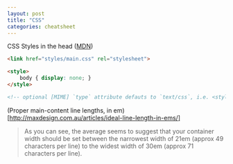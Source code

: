 ```yaml
---
layout: post
title: "CSS"
categories: cheatsheet
---
```


CSS Styles in the head ([MDN](https://developer.mozilla.org/en-US/docs/Web/HTML/Element/style))

```html
<link href="styles/main.css" rel="stylesheet">

<style>
    body { display: none; }
</style>

<!-- optional [MIME] `type` attribute defauts to `text/css`, i.e. <style type="text/css" /> -->
```

(Proper main-content line lengths, in em)[http://maxdesign.com.au/articles/ideal-line-length-in-ems/]

> As you can see, the average seems to suggest that your container width should be set between the narrowest width of 21em (approx 49 characters per line) to the widest width of 30em (approx 71 characters per line). 